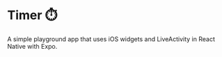 # Timer ⏱️

A simple playground app that uses iOS widgets and LiveActivity in React Native with Expo.
